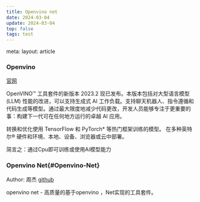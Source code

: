 ```yaml
---
title: Openvino net
date: 2024-03-04
update: 2024-03-04
top: false
tags: test
---
```



<route lang="yaml">
meta:
  layout: article
</route>

<Mdtitle :title="frontmatter.title" :update="frontmatter.update" />

### Openvino

[官网](https://www.intel.cn/content/www/cn/zh/developer/tools/openvino-toolkit/overview.html "openvino")

OpenVINO™ 工具套件的新版本 2023.2 现已发布。本版本包括对大型语言模型 (LLM) 性能的改进，可以支持生成式 AI 工作负载。支持聊天机器人、指令遵循和代码生成等模型。通过最大限度地减少代码更改，开发人员能够专注于更重要的事：构建下一代可在任何地方运行的卓越 AI 应用。

转换和优化使用 TensorFlow 和 PyTorch* 等热门框架训练的模型。 在多种英特尔® 硬件和环境、本地、设备、浏览器或云中部署。

简言之：通过Cpu即可训练或使用Ai模型能力


### Openvino Net{#Openvino-Net}

Author: 周杰    [github](https://github.com/sdcb/OpenVINO.NET)

openvino net - 高质量的基于openvino ，Net实现的工具套件。
